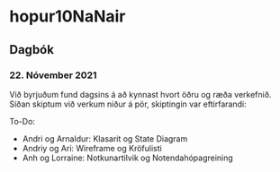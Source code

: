 # hopur10NaNair
## Dagbók
### 22. Nóvember 2021
Við byrjuðum fund dagsins á að kynnast hvort öðru og ræða verkefnið. Síðan skiptum við verkum niður á pör, skiptingin var eftirfarandi:

To-Do:
* Andri og Arnaldur: 
  Klasarit og State Diagram
* Andriy og Ari:
  Wireframe og Kröfulisti
* Anh og Lorraine: 
  Notkunartilvik og Notendahópagreining
